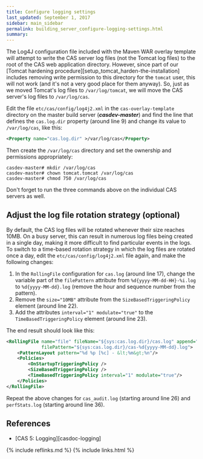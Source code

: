 ```yaml
---
title: Configure logging settings
last_updated: September 1, 2017
sidebar: main_sidebar
permalink: building_server_configure-logging-settings.html
summary:
---
```


The Log4J configuration file included with the Maven WAR overlay template will attempt to write the CAS server log files (not the Tomcat log files) to the root of the CAS web application directory. However, since part of our [Tomcat hardening procedure][setup_tomcat_harden-the-installation] includes removing write permission to this directory for the `tomcat` user, this will not work (and it's not a very good place for them anyway). So, just as we moved Tomcat's log files to `/var/log/tomcat`, we will move the CAS server's log files to `/var/log/cas`.

Edit the file `etc/cas/config/log4j2.xml` in the `cas-overlay-template` directory on the master build server (***casdev-master***) and find the line that defines the `cas.log.dir` property (around line 9) and change its value to `/var/log/cas`, like this:

```xml
<Property name="cas.log.dir" >/var/log/cas</Property>
```

Then create the `/var/log/cas` directory and set the ownership and permissions appropriately:

```console
casdev-master# mkdir /var/log/cas
casdev-master# chown tomcat.tomcat /var/log/cas
casdev-master# chmod 750 /var/log/cas
```

Don't forget to run the three commands above on the individual CAS servers as well.

## Adjust the log file rotation strategy (optional)

By default, the CAS log files will be rotated whenever their size reaches 10MB. On a busy server, this can result in numerous log files being created in a single day, making it more difficult to find particular events in the logs. To switch to a time-based rotation strategy in which the log files are rotated once a day, edit the
`etc/cas/config/log4j2.xml` file again, and make the following changes:

1. In the `RollingFile` configuration for `cas.log` (around line 17), change the variable part of the `filePattern` attribute from `%d{yyyy-MM-dd-HH}-%i.log` to `%d{yyyy-MM-dd}.log` (remove the hour and sequence number from the pattern).
2. Remove the `size="10MB"` attribute from the `SizeBasedTriggeringPolicy` element (around line 22).
3. Add the attributes `interval="1" modulate="true"` to the `TimeBasedTriggeringPolicy` element (around line 23).

The end result should look like this:

```xml
<RollingFile name="file" fileName="${sys:cas.log.dir}/cas.log" append="true"
             filePattern="${sys:cas.log.dir}/cas-%d{yyyy-MM-dd}.log">
    <PatternLayout pattern="%d %p [%c] - &lt;%m&gt;%n"/>
    <Policies>
        <OnStartupTriggeringPolicy />
        <SizeBasedTriggeringPolicy />
        <TimeBasedTriggeringPolicy interval="1" modulate="true"/>
    </Policies>
</RollingFile>
```

Repeat the above changes for `cas_audit.log` (starting around line 26) and `perfStats.log` (starting around line 36).

## References

* [CAS 5: Logging][casdoc-logging]

{% include reflinks.md %}
{% include links.html %}
